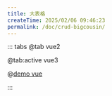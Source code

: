 ```yaml
---
title: 大表格
createTime: 2025/02/06 09:46:23
permalink: /doc/crud-bigcousin/
---
```


::: tabs
@tab vue2

@tab:active vue3

@[demo vue](../../../examples/crud/crud-ajax/crud-bigcousin.vue)

:::